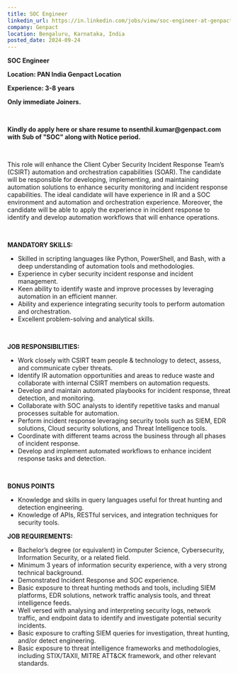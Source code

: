 ```yaml
---
title: SOC Engineer
linkedin_url: https://in.linkedin.com/jobs/view/soc-engineer-at-genpact-4031962015?position=21&pageNum=0&refId=Hr9mEz3VKmhaXsOugtnO4A%3D%3D&trackingId=OK9b55LmZfAu%2BgtrmEKsZA%3D%3D
company: Genpact
location: Bengaluru, Karnataka, India
posted_date: 2024-09-24
---
```


<div class="description__text description__text--rich">
<section class="show-more-less-html" data-max-lines="5">
<div class="show-more-less-html__markup show-more-less-html__markup--clamp-after-5 relative overflow-hidden">
<p><strong>SOC Engineer</strong></p><p><strong>Location: PAN India Genpact Location</strong></p><p><strong>Experience: 3-8 years</strong></p><p><strong>Only immediate Joiners. </strong></p><p><br/></p><p><strong>Kindly do apply here or share resume to nsenthil.kumar@genpact.com with Sub of "SOC" along with Notice period.</strong></p><p><br/></p><p>This role will enhance the Client Cyber Security Incident Response Team’s (CSIRT) automation and orchestration capabilities (SOAR). The candidate will be responsible for developing, implementing, and maintaining automation solutions to enhance security monitoring and incident response capabilities. The ideal candidate will have experience in IR and a SOC environment and automation and orchestration experience. Moreover, the candidate will be able to apply the experience in incident response to identify and develop automation workflows that will enhance operations.</p><p><br/></p><p><strong>MANDATORY SKILLS:</strong></p><ul><li>Skilled in scripting languages like Python, PowerShell, and Bash, with a deep understanding of automation tools and methodologies.</li><li>Experience in cyber security incident response and incident management.</li><li>Keen ability to identify waste and improve processes by leveraging automation in an efficient manner. </li><li>Ability and experience integrating security tools to perform automation and orchestration.</li><li>Excellent problem-solving and analytical skills.</li></ul><p><br/></p><p><strong>JOB RESPONSIBILITIES:</strong></p><ul><li>Work closely with CSIRT team people &amp; technology to detect, assess, and communicate cyber threats.</li><li>Identify IR automation opportunities and areas to reduce waste and collaborate with internal CSIRT members on automation requests.</li><li>Develop and maintain automated playbooks for incident response, threat detection, and monitoring.</li><li>Collaborate with SOC analysts to identify repetitive tasks and manual processes suitable for automation.</li><li>Perform incident response leveraging security tools such as SIEM, EDR solutions, Cloud security solutions, and Threat Intelligence tools.</li><li>Coordinate with different teams across the business through all phases of incident response.</li><li>Develop and implement automated workflows to enhance incident response tasks and detection.</li></ul><p><br/></p><p><strong>BONUS POINTS</strong></p><ul><li>Knowledge and skills in query languages useful for threat hunting and detection engineering.</li><li>Knowledge of APIs, RESTful services, and integration techniques for security tools.</li></ul><p><strong><u> </u></strong></p><p><strong>JOB REQUIREMENTS:</strong></p><ul><li>Bachelor’s degree (or equivalent) in Computer Science, Cybersecurity, Information Security, or a related field. </li><li>Minimum 3 years of information security experience, with a very strong technical background.</li><li>Demonstrated Incident Response and SOC experience.</li><li>Basic exposure to threat hunting methods and tools, including SIEM platforms, EDR solutions, network traffic analysis tools, and threat intelligence feeds.</li><li>Well versed with analysing and interpreting security logs, network traffic, and endpoint data to identify and investigate potential security incidents.</li><li>Basic exposure to crafting SIEM queries for investigation, threat hunting, and/or detect engineering.</li><li>Basic exposure to threat intelligence frameworks and methodologies, including STIX/TAXII, MITRE ATT&amp;CK framework, and other relevant standards.</li></ul><p></p>
</div>


<!-- --> </section>
</div>